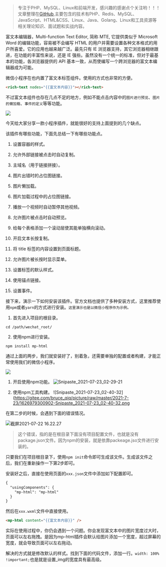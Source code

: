 > 专注于PHP、MySQL、Linux和前端开发，感兴趣的感谢点个关注哟！！！文章整理在[GitHub](https://github.com/bruceqiq/code_study),主要包含的技术有PHP、Redis、MySQL、JavaScript、HTML&CSS、Linux、Java、Golang、Linux和工具资源等相关理论知识、面试题和实战内容。

富文本编辑器，Multi-function Text Editor, 简称 MTE, 它提供类似于 Microsoft Word 的编辑功能，容易被不会编写 HTML 的用户并需要设置各种文本格式的用户所喜爱。它的应用也越来越广泛。最先只有 IE 浏览器支持，其它浏览器相继跟进，在功能的丰富性来说，还是 IE 强些。虽然没有一个统一的标准，但对于最基本的功能，各浏览器提供的 API 基本一致，从而使编写一个跨浏览器的富文本编辑器成为可能。

微信小程序在也内置了富文本标签组件。使用的方式也非常的方便。
```html
<rich-text nodes="{{富文本内容}}"></rich-text>
```
不过富文本组件也存在几点不足的地方，例如不能点击内容中的`图片进行预览`、`图片的懒加载`、`事件的定义`等等功能。

![](https://img.soogif.com/ZShKPrUMN2pLiTejL3BzqB3erU4FhMeI.gif?scope=mdnice)

今天给大家分享一款小程序插件，就能很好的支持上面提到的几个缺点。

该插件有哪些功能，下面先总结一下有哪些功能点。

1. 设置容器的样式。

2. 允许外部链接被点击时自动复制。

3. 主域名（用于链接拼接）。

4. 图片出错时的占位图链接。

5. 图片懒加载。

6. 图片加载过程中的占位图链接。

7. 播放一个视频时自动暂停其他视频。

8. 允许图片被点击时自动预览。

9. 给每个表格添加一个滚动层使其能单独横向滚动。

10. 开启文本长按复制。

11. 将 title 标签的内容设置到页面标题。

12. 允许图片被长按时显示菜单。

13. 设置标签的默认样式。

14. 使用锚点链接。

15. 设置事件。

接下来，演示一下如何安装该插件。官方文档也提供了多种安装方式，这里推荐使用`npm`或者`yarn`的方式进行安装。`这里演示也是以微信小程序作为示例。`
1. 首先进入项目的根目录。

```shell
cd /path/wechat_root/
```
2. 使用npm进行安装。

```shell
npm install mp-html
```
通过上面的两步，我们就安装好了，别着急，还需要单独的配置或者构建，才能正常使用我们的微信小程序。

![](https://img.soogif.com/MITaBQagwTYw00J7nsaeTfxyrpaPZbuG.gif?imageMogr2/thumbnail/!92.2325395220741p&scope=mdnice)

1. 开启使用npm功能。
![Snipaste_2021-07-23_02-29-21](https://gitee.com/bruce_qiq/picture/raw/master/2021-7-23/1626978815026-Snipaste_2021-07-23_02-29-21.png)

2. 使用npm工具构建。
![Snipaste_2021-07-23_02-40-32](https://gitee.com/bruce_qiq/picture/raw/master/2021-7-23/1626979300902-Snipaste_2021-07-23_02-40-32.png

在第二步的时候，会遇到下面的错误情况。

![截屏2021-07-22 16.22.27](https://gitee.com/bruce_qiq/picture/raw/master/2021-7-23/1626979417332-%E6%88%AA%E5%B1%8F2021-07-22%2016.22.27.png)
> 这个错误，指的是在根目录下面没有项目配置文件，也就是没有package.json文件。因为npm的安装，就是依靠packeage.jso文件进行安装的。

只要我们在项目根目录下，使用`npm init`命令即可生成该文件。生成该文件之后，我们在重新操作一下第2步即可。

安装好之后，直接在使用页面的`xxx.json`文件中添加如下配置即可。
```html
{
  "usingComponents": {
    "mp-html": "mp-html"
  }
}
```
然后在`xxx.wxml`文件中直接使用。
```html
<mp-html content="{{富文本内容}}" />
```

实际在使用过程中，你仍会遇到一个问题。你会发现富文本中的图片宽度过大时，页面可以左右拖拽。是因为mp-html插件会默认给图片添加一个宽度，超过屏幕的宽度，就会导致页面可以左右拖动。

解决的方式就是修改默认的样式。找到下面的代码文件，添加一行。`width: 100% !important;`也是就是设置_img的宽度具有最高级。








